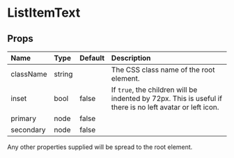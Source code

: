 ListItemText
============



Props
-----

| Name | Type | Default | Description |
|:-----|:-----|:--------|:------------|
| className | string |  | The CSS class name of the root element. |
| inset | bool | false | If `true`, the children will be indented by 72px. This is useful if there is no left avatar or left icon. |
| primary | node | false |  |
| secondary | node | false |  |

Any other properties supplied will be spread to the root element.
